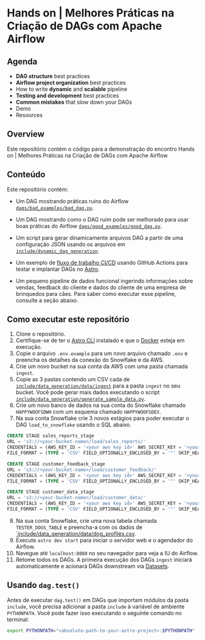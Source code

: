 # Hands on | Melhores Práticas na Criação de DAGs com Apache Airflow


## Agenda

- **DAG structure** best practices
- **Airflow project organization** best practices
- How to write **dynamic** and **scalable** pipeline
- **Testing and development** best practices
- **Common mistakes** that slow down your DAGs
- Demo
- Resources

## Overview

Este repositório contém o código para a demonstração do encontro Hands on | Melhores Práticas na Criação de DAGs com Apache Airflow

## Conteúdo

Este repositório contém:

- Um DAG mostrando práticas ruins do Airflow [`dags/bad_examples/bad_dag.py`](dags/bad_examples/bad_dag.py).
- Um DAG mostrando como o DAG ruim pode ser melhorado para usar boas práticas do Airflow [`dags/good_examples/good_dag.py`](dags/good_examples/good_dag.py).
- Um script para gerar dinamicamente arquivos DAG a partir de uma configuração JSON usando os arquivos em [`include/dynamic_dag_generation`](include/dynamic_dag_generation).
- Um exemplo de [fluxo de trabalho CI/CD](.github/workflows/deploy_to_astro.yaml) usando GitHub Actions para testar e implantar DAGs no [Astro](https://www.astronomer.io/try-astro).

- Um pequeno pipeline de dados funcional ingerindo informações sobre vendas, feedback do cliente e dados do cliente de uma empresa de brinquedos para cães. Para saber como executar esse pipeline, consulte a seção abaixo.

## Como executar este repositório

1. Clone o repositório.
2. Certifique-se de ter o [Astro CLI](https://docs.astronomer.io/astro/cli/install-cli) instalado e que o [Docker](https://www.docker.com/products/docker-desktop) esteja em execução.
3. Copie o arquivo `.env.example` para um novo arquivo chamado `.env` e preencha os detalhes da conexão do Snowflake e da AWS.
4. Crie um novo bucket na sua conta da AWS com uma pasta chamada `ingest`.
5. Copie as 3 pastas contendo um CSV cada de [`include/data_generation/data/ingest`](include/data_generation/data/ingest) para a pasta `ingest` no seu bucket. Você pode gerar mais dados executando o script [`include/data_generation/generate_sample_data.py`](include/data_generation/generate_sample_data.py).
6. Crie um novo banco de dados na sua conta do Snowflake chamado `HAPPYWOOFSDWH` com um esquema chamado `HAPPYWOOFSDEV`.
7. Na sua conta Snowflake crie 3 novos estágios para poder executar o DAG `load_to_snowflake` usando o SQL abaixo.

```sql
CREATE STAGE sales_reports_stage
URL = 's3://<your-bucket-name>/load/sales_reports/'
CREDENTIALS = (AWS_KEY_ID = '<your aws key id>' AWS_SECRET_KEY = '<your aws secret>')
FILE_FORMAT = (TYPE = 'CSV' FIELD_OPTIONALLY_ENCLOSED_BY = '"' SKIP_HEADER = 1);

CREATE STAGE customer_feedback_stage
URL = 's3://<your-bucket-name>/load/customer_feedback/'
CREDENTIALS = (AWS_KEY_ID = '<your aws key id>' AWS_SECRET_KEY = '<your aws secret>')
FILE_FORMAT = (TYPE = 'CSV' FIELD_OPTIONALLY_ENCLOSED_BY = '"' SKIP_HEADER = 1);

CREATE STAGE customer_data_stage
URL = 's3://<your-bucket-name>/load/customer_data/'
CREDENTIALS = (AWS_KEY_ID = '<your aws key id>' AWS_SECRET_KEY = '<your aws secret>')
FILE_FORMAT = (TYPE = 'CSV' FIELD_OPTIONALLY_ENCLOSED_BY = '"' SKIP_HEADER = 1);
```

8. Na sua conta Snowflake, crie uma nova tabela chamada `TESTER_DOGS_TABLE` e preencha-a com os dados de [`include/data_generation/data/dog_profiles.csv](include/data_generation/data/dog_profiles.csv).
9. Execute `astro dev start` para iniciar o servidor web e o agendador do Airflow.
10. Navegue até `localhost:8080` no seu navegador para veja a IU do Airflow.
11. Retome todos os DAGs. A primeira execução dos DAGs `ingest` iniciará automaticamente e acionará DAGs downstream via [Datasets](https://docs.astronomer.io/learn/airflow-datasets).

## Usando `dag.test()`

Antes de executar `dag.test()` em DAGs que importam módulos da pasta `include`, você precisa adicionar a pasta `include` à variável de ambiente `PYTHONPATH`. Você pode fazer isso executando o seguinte comando no terminal:

```bash
export PYTHONPATH="<absolute-path-to-your-astro-project>:$PYTHONPATH"
```